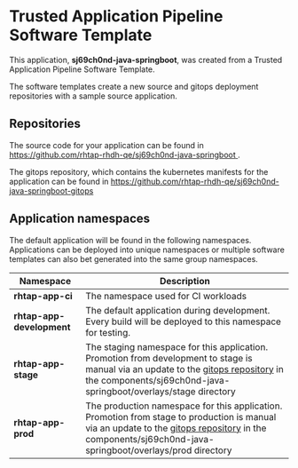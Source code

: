 # Trusted Application Pipeline Software Template

This application, **sj69ch0nd-java-springboot**, was created from a Trusted Application Pipeline Software Template.

The software templates create a new source and gitops deployment repositories with a sample source application. 

## Repositories

The source code for your application can be found in [https://github.com/rhtap-rhdh-qe/sj69ch0nd-java-springboot ](https://github.com/rhtap-rhdh-qe/sj69ch0nd-java-springboot ).
 
The gitops repository, which contains the kubernetes manifests for the application can be found in 
[https://github.com/rhtap-rhdh-qe/sj69ch0nd-java-springboot-gitops ](https://github.com/rhtap-rhdh-qe/sj69ch0nd-java-springboot-gitops ) 

## Application namespaces 

The default application will be found in the following namespaces. Applications can be deployed into unique namespaces or multiple software templates can also bet generated into the same group namespaces.  

|  Namespace   |  Description   |  
| -------- | -------- |
| **rhtap-app-ci** | The namespace used for CI workloads |
| **rhtap-app-development** | The default application during development. Every build will be deployed to this namespace for testing. |
| **rhtap-app-stage** | The staging namespace for this application. Promotion from development to stage is manual via an update to the [gitops repository](https://github.com/rhtap-rhdh-qe/sj69ch0nd-java-springboot-gitops ) in the components/sj69ch0nd-java-springboot/overlays/stage directory |
| **rhtap-app-prod** | The production namespace for this application. Promotion from stage to production is manual via an update to the [gitops repository](https://github.com/rhtap-rhdh-qe/sj69ch0nd-java-springboot-gitops ) in the components/sj69ch0nd-java-springboot/overlays/prod directory |